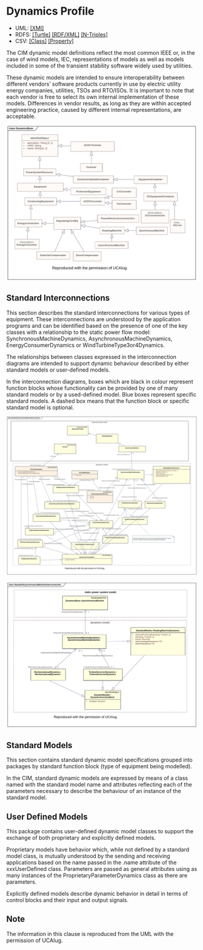 # Dynamics Profile

- UML: [[XMI]](./Dynamics.xmi)
- RDFS: [[Turtle]](./Dynamics.ttl) [[RDF/XML]](./Dynamics.rdf) [[N-Triples]](./Dynamics.nt)
- CSV: [[Class]](./DynamicsClass.csv) [[Property]](./DynamicsProperty.csv)

The CIM dynamic model definitions reflect the most common IEEE or, in the case of wind models, IEC, representations of models as well as models included in some of the transient stability software widely used by utilities.

These dynamic models are intended to ensure interoperability between different vendors’ software products currently in use by electric utility energy companies, utilities, TSOs and RTO/ISOs.  It is important to note that each vendor is free to select its own internal implementation of these models.  Differences in vendor results, as long as they are within accepted engineering practice, caused by different internal representations, are acceptable.

![Dynamics Base](./DynamicsBase.svg)

## Standard Interconnections

This section describes the standard interconnections for various types of equipment. These interconnections are understood by the application programs and can be identified based on the presence of one of the key classes with a relationship to the static power flow model: SynchronousMachineDynamics, AsynchronousMachineDynamics, EnergyConsumerDynamics or WindTurbineType3or4Dynamics.

The relationships between classes expressed in the interconnection diagrams are intended to support dynamic behaviour described by either standard models or user-defined models.

In the interconnection diagrams, boxes which are black in colour represent function blocks whose functionality can be provided by one of many standard models or by a used-defined model. Blue boxes represent specific standard models.  A dashed box means that the function block or specific standard model is optional.

![Standard Synchronous Machine Interconnection](./StandardSynchronousMachineInterconnection.svg)

![Standard Asynchronous Machine Interconnection](./StandardAsynchronousMachineInterconnection.svg)

## Standard Models

This section contains standard dynamic model specifications grouped into packages by standard function block (type of equipment being modelled).

In the CIM, standard dynamic models are expressed by means of a class named with the standard model name and attributes reflecting each of the parameters necessary to describe the behaviour of an instance of the standard model.

## User Defined Models

This package contains user-defined dynamic model classes to support the exchange of both proprietary and explicitly defined models.

Proprietary models have behavior which, while not defined by a standard model class, is mutually understood by the sending and receiving applications based on the name passed in the .name attribute of the xxxUserDefined class.  Parameters are  passed as general attributes using as many instances of the ProprietaryParameterDynamics class as there are parameters.

Explicitly defined models describe dynamic behavior in detail in terms of control blocks and their input and output signals.

## Note

The information in this clause is reproduced from the UML with the permission of UCAIug.